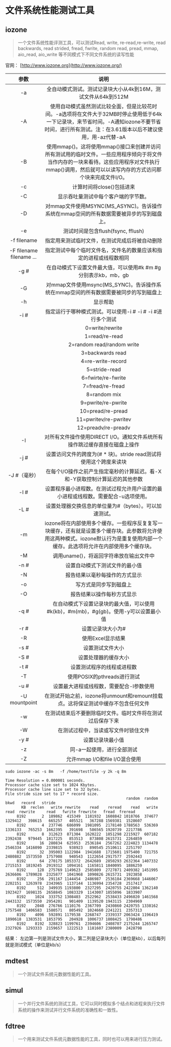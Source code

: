 # 文件系统性能测试工具


## iozone

> 一个文件系统性能评测工具，可以测试Read, write, re-read,re-write, read backwards, read strided, fread, fwrite, random read, pread, mmap, aio_read, aio_write 等不同模式下不同文件系统的读写性能

官网： [http://www.iozone.org](http://www.iozone.org/)

| 参数 | 说明 |
| :-:  | :-:   |
|-a |全自动模式测试。测试记录块大小从4k到16M，测试文件从64k到512M|
|-A |使用自动模式虽然测试比较全面，但是比较花时间。-a选项将在文件大于32MB时停止使用低于64k一下记录块，来节省时间。-A通知iozone不要节省时间，进行所有测试。注：在3.61版本以后不建议使用，用-az代替-aA|
|-B |使用mmap()。这将使用mmap()接口来创建并访问所有测试用的临时文件。一些应用程序倾向于将文件当作内存的一块来看待。这些应用程序对文件执行mmap()调用，然后就可以以读写内存的方式访问那个块来完成文件I/O。|
|-c | 计算时间将close()包括进来|
|-C |显示吞吐量测试中每个客户端的字节数。 |
|-D | 对mmap文件使用MSYNC(MS_ASYNC)。告诉操作系统在mmap空间的所有数据需要被异步的写到磁盘上。|
|-e | 测试时间是包含flush(fsync, fflush)|
|-f filename | 指定用来测试临时文件，在测试完成后将被自动删除 |
|-F filename filename ...|指定测试中每个临时文件名，文件名的数量应该和指定的进程或线程数相同 |
|-g # |在自动模式下设置文件最大值，可以使用#k #m #g分别表示kb，mb，gb|
|-G |对mmap文件使用msync(MS_SYNC)。告诉操作系统在mmap空间的所有数据需要被同步的写到磁盘上|
|-h |显示帮助 |
|-i # |指定运行于哪种模式测试。可以使用-i # -i # -i #进行多个测试
||0=write/rewrite|
||1=read/re-read|
||2=random read/random write|
||3=backwards read|
||4=re-write-record|
||5=stride-read|
||6=fwirte/re-fwrite|
||7=fread/re-fread|
||8=random mix|
||9=pwrite/re-pwrite|
||10=pread/re-pread|
||11=pwritev/re-pwritev|
||12=preadv/re-preadv |
|-I |对所有文件操作使用DIRECT I/O。通知文件系统所有操作跳过缓存直接在磁盘上操作 |
|-j # |设置访问文件的跨度为(# * 块)。stride read测试将使用这个跨度来读块 |
|-J #（毫秒）|在每个I/O操作之前产生指定毫秒的计算延迟。看-X和-Y获取控制计算延迟的其他参数|
|-l #|设置程序最小进程数。在测试过程允许用户设置的最小进程或线程数。需要配合-u选项使用。|
|-L #|设置处理器交换信息的单位量为#（bytes）。可以加速测试。|
|-m|iozone将在内部使用多个缓存。一些程序反复复写一块缓存，还有就是设置多个缓存块。此参数将允许使用这两种模式。iozone默认行为是重复使用内部一个缓存。此选项将允许在内部使用多个缓存块。|
|-M|调用uname()，将返回字符串放在输出文件中|
|-n #|设置自动模式下测试文件的最小值|
|-N|报告结果以毫秒每操作的方式显示|
|-o|写方式是同步写到磁盘上|
|-O|报告结果以操作每秒方式显示|
|-q #|在自动模式下设置记录块的最大值，可以使用#k(kb)，#m(mb)，#g(gb)。使用-y可以设置最小值|
|-r #|设置记录块大小为#|
|-R|使用Excel显示结果|
|-s #|设置测试文件大小|
|-S #|设置处理器的缓存大小|
|-t #|设置测试程序的线程或进程数|
|-T|使用POSIX的pthreads进行测试|
|-u #|设置最大进程或线程数，需要配合-l参数使用|
|-U mountpoint|在测试开始之前，iozone将unmount和remount挂载点。这将保证测试中缓存不包含任何文件|
|-w|在测试结束后不要删除临时文件。临时文件将在测试过后保存下来|
|-W|在测试过程中，当读或写文件时锁住文件|
|-y #|设置记录块最小值|
|-z|同-a一起使用，进行全部测试|
|-Z|允许mmap I/O和file I/O混合使用|

```
sudo iozone -ac -s 8m   -f /home/testfile -y 2k -q 8m
```

```
Time Resolution = 0.000001 seconds.
Processor cache size set to 1024 Kbytes.
Processor cache line size set to 32 bytes.
File stride size set to 17 * record size.
                                                     random  random    bkwd   record   stride                                   
       KB  reclen   write rewrite    read    reread    read   write    read  rewrite     read   fwrite frewrite   fread  freread
     8192       2  189862  415349  1181932  1608842 1018766  374677 1329412   398615   665257   405521   367288 1569381  1528607
     8192       4  237746  686099  1981095  2178140 1788563  536369 1336133   765253  1662395   391698   586565 1920739  2217786
     8192       8  312623  871304  1620222  1851298 2215927  607182 2392438   979445  1817225   853513   873808 2615731  2264859
     8192      16  280834  625953  2536184  2567262 2224823 1134478 2546334  1416090  2339815   938923   890545 2510611  2251797
     8192      32  395003 1122984  1941688  1715601 1975400  721755 2480882  1573550  1757908   940543  1122654 2917577  2592443
     8192      64  270175 1053372  2642689  2850293 2632364 1407332 2715153  1819245  2919312  1094161  1165811 1840095  1886259
     8192     128  275769 1149623  2585809  2727871 2409382 1451995 2636606  1789028  2325877  1041968  1090826 2615731  1923858
     8192     256  291167 1144454  2486987  2536184 2369668 1446067 2202151  1263978  2343965  1137144  1136994 2354728  2517417
     8192     512  349935 1193800  2327295  2420755 2422804 1362140 1923427  1698135  2658845  1083329  1143007 1855096  1833907
     8192    1024  333752 1308403  2522962  2538433 2496020 1461568 2443132  1573550  2954201   901409  1139520 1943115  2304969
     8192    2048  276766 1110176  2367709  2430860 2420755 1338162 1757548  1406583  1580571   805492  1024660 2241221  2357313
     8192    4096  592891 1179538  2268747  2339337 2063424 1196419 1890618  1383531  1853795   204928  1006737 1808425  1798486
     8192    8192  328823 1199761  2394606  2408707 2175244 1265747 2327926  1293333  2159657  1222513  1181607 2380009  2428798
```
结果： 左边第一列是测试文件大小，第二列是记录块大小（单位是kb），以后每列就是测试模式（单位是kb/s）
## mdtest

>一个测试文件系统元数据性能的工具。

## simul

>一个并行文件系统的测试工具，它可以同时模拟多个结点和进程来执行文件系统的操作来测试并行文件系统的准确性和一致性。

## fdtree

> 一个用来测试文件系统元数据性能的工具，同时也可以用来进行压力测试。
